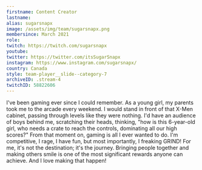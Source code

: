 ```yaml
---
firstname: Content Creator
lastname: 
alias: sugarsnapx
image: /assets/img/team/sugarsnapx.png
membersince: March 2021
role:
twitch: https://twitch.com/sugarsnapx
youtube:
twitter: https://twitter.com/itsSugarSnapx
instagram: https://www.instagram.com/sugarsnapx/
country: Canada
style: team-player__slide--category-7
archiveID: .stream-4
twitchID: 58822606 
---
```

I've been gaming ever since I could remember. As a young girl, my parents took me to the arcade every weekend. I would stand in front of that X-Men cabinet, passing through levels like they were nothing. I'd have an audience of boys behind me, scratching their heads, thinking, "how is this 6-year-old girl, who needs a crate to reach the controls, dominating all our high scores?" From that moment on, gaming is all I ever wanted to do. I'm competitive, I rage, I have fun, but most importantly, I freaking GRIND! For me, it's not the destination; it's the journey. Bringing people together and making others smile is one of the most significant rewards anyone can achieve. And I love making that happen! 